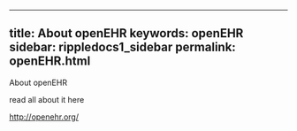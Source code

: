 
---
title: About openEHR
keywords: openEHR
sidebar: rippledocs1_sidebar
permalink: openEHR.html
---




About openEHR

read all about it here

http://openehr.org/
